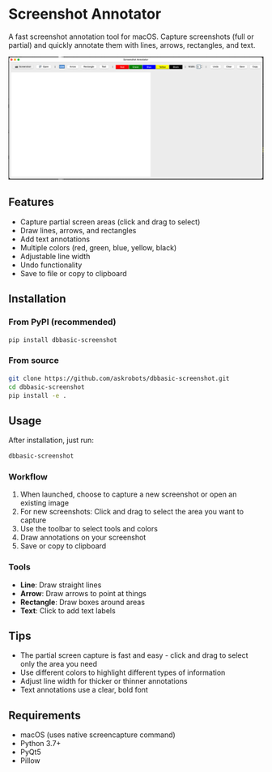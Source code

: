 # Screenshot Annotator

A fast screenshot annotation tool for macOS. Capture screenshots (full or partial) and quickly annotate them with lines, arrows, rectangles, and text.

![Screenshot Annotator](screenshot.png)

## Features

- Capture partial screen areas (click and drag to select)
- Draw lines, arrows, and rectangles
- Add text annotations
- Multiple colors (red, green, blue, yellow, black)
- Adjustable line width
- Undo functionality
- Save to file or copy to clipboard

## Installation

### From PyPI (recommended)

```bash
pip install dbbasic-screenshot
```

### From source

```bash
git clone https://github.com/askrobots/dbbasic-screenshot.git
cd dbbasic-screenshot
pip install -e .
```

## Usage

After installation, just run:

```bash
dbbasic-screenshot
```

### Workflow

1. When launched, choose to capture a new screenshot or open an existing image
2. For new screenshots: Click and drag to select the area you want to capture
3. Use the toolbar to select tools and colors
4. Draw annotations on your screenshot
5. Save or copy to clipboard

### Tools

- **Line**: Draw straight lines
- **Arrow**: Draw arrows to point at things
- **Rectangle**: Draw boxes around areas
- **Text**: Click to add text labels

## Tips

- The partial screen capture is fast and easy - click and drag to select only the area you need
- Use different colors to highlight different types of information
- Adjust line width for thicker or thinner annotations
- Text annotations use a clear, bold font

## Requirements

- macOS (uses native screencapture command)
- Python 3.7+
- PyQt5
- Pillow
